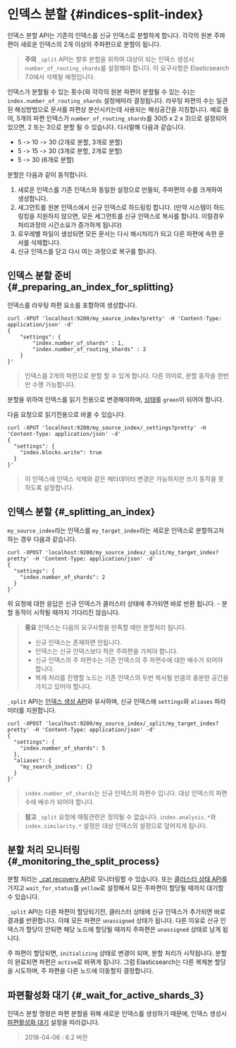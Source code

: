 # 인덱스 분할 {#indices-split-index}

인덱스 분할 API는 기존의 인덱스를 신규 인덱스로 분할하게 합니다. 각각의 원본 주파편이 새로운 인덱스의 2개 이상의 주파편으로 분할이 됩니다.

> **주의** `_split` API는 향후 분할을 위하여 대상이 되는 인덱스 생성시 `number_of_routing_shards`를 설정해야 합니다. 이 요구사항은 Elasticsearch 7.0에서 삭제될 예정입니다.

인덱스가 분할될 수 있는 횟수(와 각각의 원본 파편이 분할될 수 있는 수)는 ```index.number_of_routing_shards``` 설정에따라 결정됩니다. 라우팅 파편의 수는 일관된 해싱방법으로 문서를 파편상 분산시키는데 사용되는 해싱공간을 지칭합니다. 예로 들어, 5개의 파편 인덱스가 ```number_of_routing_shards```를 30(5 x 2 x 3)으로 설정되어있으면, 2 또는 3으로 분할 될 수 있습니다. 다시말해 다음과 같습니다.

* 5 -> 10 -> 30 (2개로 분할, 3개로 분할)
* 5 -> 15 -> 30 (3개로 분할, 2개로 분할)
* 5 -> 30 (6개로 분할)

분할은 다음과 같이 동작합니다.

1. 새로운 인덱스를 기존 인덱스와 동일한 설정으로 만들되, 주파편의 수를 크게하여 생성합니다.
2. 세그먼트를 원본 인덱스에서 신규 인덱스로 하드링킹 합니다. (만약 시스템이 하드링킹을 지원하지 않으면, 모든 세그먼트를 신규 인덱스로 복사를 합니다. 이럴경우 처리과정의 시간소요가 증가하게 됩니다)
3. 로우레벨 파일이 생성되면 모든 문서는 다시 해시처리가 되고 다른 파편에 속한 문서를 삭제합니다.
4. 신규 인덱스를 닫고 다시 여는 과정으로 복구를 합니다.

## 인덱스 분할 준비 {#_preparing_an_index_for_splitting}

인덱스를 라우팅 파편 요소를 포함하여 생성합니다.

```
curl -XPUT 'localhost:9200/my_source_index?pretty' -H 'Content-Type: application/json' -d'
{
    "settings": {
        "index.number_of_shards" : 1,
        "index.number_of_routing_shards" : 2 
    }
}'
```

> 인덱스를 2개의 파편으로 분할 할 수 있게 합니다. 다른 의미로, 분할 동작을 한번만 수행 가능합니다.

분할을 위하여 인덱스를 읽기 전용으로 변경해야하며, [상태](cluster-health.md)를 ```green```이 되어야 합니다.

다음 요청으로 읽기전용으로 바꿀 수 있습니다.

```
curl -XPUT 'localhost:9200/my_source_index/_settings?pretty' -H 'Content-Type: application/json' -d'
{
  "settings": {
    "index.blocks.write": true 
  }
}'
```

> 이 인덱스에 인덱스 삭제와 같은 메타데이터 변경은 가능하지만 쓰기 동작을 못하도록 설정합니다.

## 인덱스 분할 {#_splitting_an_index}

```my_source_index```라는 인덱스를 ```my_target_index```라는 새로운 인덱스로 분할하고자 하는 경우 다음과 같습니다.

```
curl -XPOST 'localhost:9200/my_source_index/_split/my_target_index?pretty' -H 'Content-Type: application/json' -d'
{
  "settings": {
    "index.number_of_shards": 2
  }
}'
```

위 요청에 대한 응답은 신규 인덱스가 클러스터 상태에 추가되면 바로 반환 됩니다. - 분할 동작이 시작될 때까지 기다리진 않습니다.

> **중요**
> 인덱스는 다음의 요구사항을 만족할 때만 분할처리 됩니다.
> * 신규 인덱스는 존재하면 안됩니다.
> * 인덱스는 신규 인덱스보다 적은 주파편을 가져야 합니다.
> * 신규 인덱스의 주 파편수는 기존 인덱스의 주 파편수에 대한 배수가 되어야 합니다.
> * 복제 처리를 진행할 노드는 기존 인덱스의 두번 복사될 만큼의 충분한 공간을 가지고 있어야 합니다.

```_split``` API는 [인덱스 생성 API](indices-create-index.md)와 유사하며, 신규 인덱스에 ```settings```와 ```aliases``` 파라미터를 지원합니다.

```
curl -XPOST 'localhost:9200/my_source_index/_split/my_target_index?pretty' -H 'Content-Type: application/json' -d'
{
  "settings": {
    "index.number_of_shards": 5 
  },
  "aliases": {
    "my_search_indices": {}
  }
}'
```

> ```index.number_of_shards```는 신규 인덱스의 파편수 입니다. 대상 인덱스의 파편수에 배수가 되어야 합니다.

> **참고** ```_split``` 요청에 매핑관련은 정의될 수 없습니다. ```index.analysis.*```와 ```index.similarity.*``` 설정은 대상 인덱스의 설정으로 덮어지게 됩니다.

## 분할 처리 모니터링 {#_monitoring_the_split_process}

분할 처리는 [_cat recovery API](cat-recovery.md)로 모니터링할 수 있습니다. 또는 [클러스터 상태 API](cluster-health.md)를 가지고 ```wait_for_status```를 ```yellow```로 설정해서 모든 주파편이 할당될 때까지 대기할 수 있습니다.

```_split``` API는 다른 파편이 할당되기전, 클러스터 상태에 신규 인덱스가 추가되면 바로 결과를 반환합니다. 이때 모든 파편은 ```unassigned``` 상태가 됩니다. 다른 이유로 신규 인덱스가 할당이 안되면 해당 노드에 할당될 때까지 주파편은 ```unassigned``` 상태로 남게 됩니다.

주 파편이 할당되면, ```initializing``` 상태로 변경이 되며, 분할 처리가 시작됩니다. 분할이 완료되면 파편은 ```active```로 바뀌게 됩니다. 그럼 Elasticsearch는 다른 복제본 할당을 시도하며, 주 파편을 다른 노드에 이동할지 결정합니다.

## 파편활성화 대기 {#_wait_for_active_shards_3}

인덱스 분할 명령은 파편 분할을 위해 새로운 인덱스를 생성하기 때문에, 인덱스 생성시 [파편활성화 대기](indices-create-index.md#create-index-wait-for-active-shards) 설정을 따라갑니다.

> 2018-04-06 : 6.2 버전

